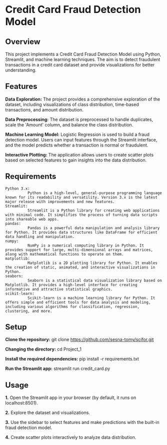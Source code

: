 # <span style="font-size:32px;">**Credit Card Fraud Detection Model**</span>

## <span style="font-size:24px;">**Overview**</span>
This project implements a Credit Card Fraud Detection Model using Python, Streamlit, and machine learning techniques. 
The aim is to detect fraudulent transactions in a credit card dataset and provide visualizations for better understanding.

## <span style="font-size:24px;">**Features**</span>
**Data Exploration:** The project provides a comprehensive exploration of the dataset, including visualizations of class distribution, time-based transactions, and amount distribution.

**Data Preprocessing:** The dataset is preprocessed to handle duplicates, scale the 'Amount' column, and balance the class distribution.

**Machine Learning Model:** Logistic Regression is used to build a fraud detection model. Users can input features through the Streamlit interface, and the model predicts whether a transaction is normal or fraudulent.

**Interactive Plotting:** The application allows users to create scatter plots based on selected features to gain insights into the data distribution.

## <span style="font-size:24px;">**Requirements**</span>
    Python 3.x:   
              Python is a high-level, general-purpose programming language known for its readability and versatility. Version 3.x is the latest major release with improvements and new features.  
    Streamlit:  
              Streamlit is a Python library for creating web applications with minimal code. It simplifies the process of turning data scripts into shareable web apps.
    pandas:  
              Pandas is a powerful data manipulation and analysis library for Python. It provides data structures like DataFrame for efficient data handling and manipulation.
    numpy:  
              NumPy is a numerical computing library in Python. It provides support for large, multi-dimensional arrays and matrices, along with mathematical functions to operate on them.
    matplotlib:  
              Matplotlib is a 2D plotting library for Python. It enables the creation of static, animated, and interactive visualizations in Python.
    seaborn:  
              Seaborn is a statistical data visualization library based on Matplotlib. It provides a high-level interface for creating informative and attractive statistical graphics.
    scikit-learn:  
              Scikit-learn is a machine learning library for Python. It offers simple and efficient tools for data analysis and modeling, including various algorithms for classification, regression, clustering, and more.
## <span style="font-size:24px;">**Setup**</span>
**Clone the repository:**
  git clone https://github.com/sesna-tomy/scifor.git

**Changing the directory:**
  cd Project_1

**Install the required dependencies:**
  pip install -r requirements.txt

**Run the Streamlit app:**
  streamlit run credit_card.py

## <span style="font-size:24px;">**Usage**</span>
**1.** Open the Streamlit app in your browser (by default, it runs on localhost:8501).

**2.** Explore the dataset and visualizations.

**3.** Use the sidebar to select features and make predictions with the built-in fraud detection model.

**4.** Create scatter plots interactively to analyze data distribution.


